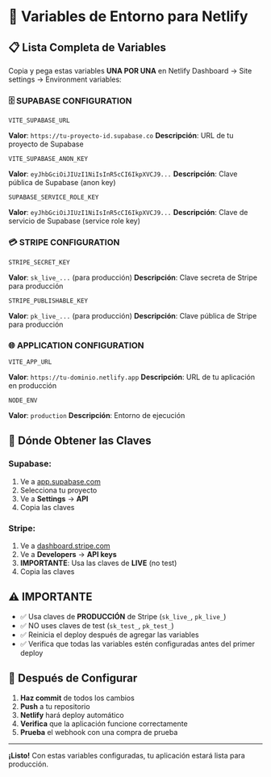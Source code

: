 # 🔑 Variables de Entorno para Netlify

## 📋 Lista Completa de Variables

Copia y pega estas variables **UNA POR UNA** en Netlify Dashboard → Site settings → Environment variables:

### 🗄️ **SUPABASE CONFIGURATION**

```
VITE_SUPABASE_URL
```
**Valor**: `https://tu-proyecto-id.supabase.co`
**Descripción**: URL de tu proyecto de Supabase

```
VITE_SUPABASE_ANON_KEY
```
**Valor**: `eyJhbGciOiJIUzI1NiIsInR5cCI6IkpXVCJ9...`
**Descripción**: Clave pública de Supabase (anon key)

```
SUPABASE_SERVICE_ROLE_KEY
```
**Valor**: `eyJhbGciOiJIUzI1NiIsInR5cCI6IkpXVCJ9...`
**Descripción**: Clave de servicio de Supabase (service role key)

### 💳 **STRIPE CONFIGURATION**

```
STRIPE_SECRET_KEY
```
**Valor**: `sk_live_...` (para producción)
**Descripción**: Clave secreta de Stripe para producción

```
STRIPE_PUBLISHABLE_KEY
```
**Valor**: `pk_live_...` (para producción)
**Descripción**: Clave pública de Stripe para producción

### 🌐 **APPLICATION CONFIGURATION**

```
VITE_APP_URL
```
**Valor**: `https://tu-dominio.netlify.app`
**Descripción**: URL de tu aplicación en producción

```
NODE_ENV
```
**Valor**: `production`
**Descripción**: Entorno de ejecución

## 📍 **Dónde Obtener las Claves**

### **Supabase:**
1. Ve a [app.supabase.com](https://app.supabase.com)
2. Selecciona tu proyecto
3. Ve a **Settings** → **API**
4. Copia las claves

### **Stripe:**
1. Ve a [dashboard.stripe.com](https://dashboard.stripe.com)
2. Ve a **Developers** → **API keys**
3. **IMPORTANTE**: Usa las claves de **LIVE** (no test)
4. Copia las claves

## ⚠️ **IMPORTANTE**

- ✅ Usa claves de **PRODUCCIÓN** de Stripe (`sk_live_`, `pk_live_`)
- ✅ NO uses claves de test (`sk_test_`, `pk_test_`)
- ✅ Reinicia el deploy después de agregar las variables
- ✅ Verifica que todas las variables estén configuradas antes del primer deploy

## 🔄 **Después de Configurar**

1. **Haz commit** de todos los cambios
2. **Push** a tu repositorio
3. **Netlify** hará deploy automático
4. **Verifica** que la aplicación funcione correctamente
5. **Prueba** el webhook con una compra de prueba

---

**¡Listo!** Con estas variables configuradas, tu aplicación estará lista para producción.
